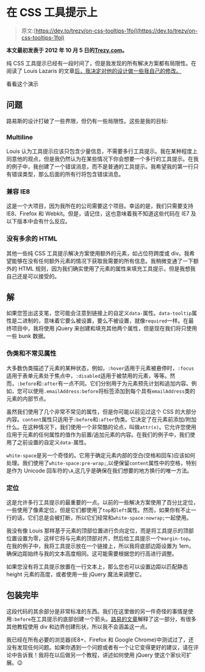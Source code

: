 # 在 CSS 工具提示上

> 原文:[https://dev.to/trezy/on-css-tooltips-1foi](https://dev.to/trezy/on-css-tooltips-1foi)

**本文最初发表于 2012 年 10 月 5 日的[Trezy.com](https://trezy.com/blog/on-css-tooltips)。**

纯 CSS 工具提示已经有一段时间了，但是我发现的所有解决方案都有局限性。在阅读了 Louis Lazaris 的文章[后，我决定对他的设计做一些我自己的修改。](http://www.impressivewebs.com/pure-css-tool-tips/)

看看这个演示

## [](#the-problem)问题

路易斯的设计打破了一些界限，但仍有一些局限性。这些是我的目标:

### [](#multiline)Multiline

Louis 认为工具提示应该只包含少量信息，不需要多行工具提示。我在某种程度上同意他的观点，但是我仍然认为在某些情况下你会想要一个多行的工具提示。在我的例子中，我创建了一个错误消息，而不是普通的工具提示。我希望我的第一行只有错误类型，那么后面的所有行将包含错误消息。

### [](#ie8-compatible)兼容 IE8

这是一个大项目，因为我所在的公司需要这个项目。幸运的是，我们只需要支持 IE8、Firefox 和 Webkit。但是，请记住，这也意味着我不知道这些代码在 IE7 及以下版本中会有什么反应。

### [](#no-extra%C2%A0html)没有多余的 HTML

其他一些纯 CSS 工具提示解决方案使用额外的元素，如占位符跨度或 div。我希望能够在没有任何额外元素的情况下获取我需要的所有信息。我稍微变通了一下额外的 HTML 规则，因为我们确实使用了元素的属性来填充工具提示，但是我想我自己还是可以接受的。

## [](#the-solution)解

如果您签出这支笔，您可能会注意到链接上的自定义`data-`属性。`data-tooltip`属性是二进制的，意味着它要么被设置，要么不被设置，就像`required`一样。在最终项目中，我将使用 jQuery 来创建和填充其他两个属性，但是现在我们将只使用一些 bunk 数据。

### [](#pseudoclasses-and-uncommon-attributes)伪类和不常见属性

大多数伪类描述了元素的某种状态，例如，`:hover`适用于元素被悬停时，`:focus`适用于表单元素处于焦点中，`:disabled`适用于被禁用的元素，等等。然而，`:before`和`:after`有一点不同。它们分别用于为元素预先计划和追加内容。例如，您可以使用`.emailAddress:before`将标签添加到每个具有`emailAddress`类的元素的内部节点。

虽然我们使用了几个非常不常见的属性，但是你可能以前见过这个 CSS 的大部分内容。`content`属性只适用于`:before`和`:after`伪类。它决定了在元素前添加/附加什么。在这种情况下，我们使用一个非常酷的论点，叫做`attr(x)`。它允许您使用应用于元素的任何属性的值作为前置/追加元素的内容。在我们的例子中，我们使用了之前设置的自定义`data-`属性。

`white-space`是另一个奇怪的。它用于确定元素内部的空白(空格和回车)应该如何处理。我们使用了`white-space:pre-wrap;`,以便保留`content`属性中的空格，特别是作为 Unicode 回车符的`\A`,这几乎是确保在我们想要的地方换行的唯一方法。

### [](#positioning)定位

这是允许多行工具提示的最重要的一点。以前的一些解决方案使用了百分比定位，一些使用了像素定位，但是它们都使用了`top`和`left`属性。然而，如果你有不止一行的话，它们总是会被打断，所以它们经常和`white-space:nowrap;`一起使用。

我没有像 Louis 那样基于元素的顶部位置进行负向定位，而是将工具提示的顶部位置设置为零，这样它将与元素的顶部对齐，然后给工具提示一个`margin-top`。在我的例子中，我将工具提示放在一个链接上，所以我将底部边距设置为 1em，确保边距始终与我的文本高度相同。这可能需要根据您的行高进行调整。

如果您没有将工具提示放置在一行文本上，那么您也可以设置边距以匹配静态 height 元素的高度，或者使用一些 jQuery 魔法来调整它。

## [](#wrapping-it%C2%A0up)包装完毕

这段代码的其余部分是非常标准的东西。我们在这里做的另一件奇怪的事情是使用`:before`在工具提示的底部创建一个箭头。[路易的文章](http://www.impressivewebs.com/pure-css-tool-tips/)解释了这一部分，有很多其他教程使用 div 和边界创建形状，所以我不会涵盖这一点。

我已经在所有必要的浏览器(IE8+、Firefox 和 Google Chrome)中测试过了，还没有发现任何问题。如果你遇到一个问题或者有一个让它变得更好的建议，请在评论中告诉我！我将在以后做另一个教程，讲述如何使用 jQuery 使这个家伙可扩展。😉